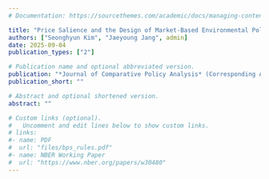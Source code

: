 ```yaml
---
# Documentation: https://sourcethemes.com/academic/docs/managing-content/

title: "Price Salience and the Design of Market-Based Environmental Policies: A Comparison between Food Waste Pricing Policies in South Korea"
authors: ["Seonghyun Kim", "Jaeyoung Jang", admin]
date: 2025-09-04
publication_types: ["2"]

# Publication name and optional abbreviated version.
publication: "*Journal of Comparative Policy Analysis* (Corresponding Author)"
publication_short: ""

# Abstract and optional shortened version.
abstract: ""

# Custom links (optional).
#   Uncomment and edit lines below to show custom links.
# links:
#- name: PDF
#  url: "files/bps_rules.pdf"
#- name: NBER Working Paper
#  url: "https://www.nber.org/papers/w30480"
---
```

